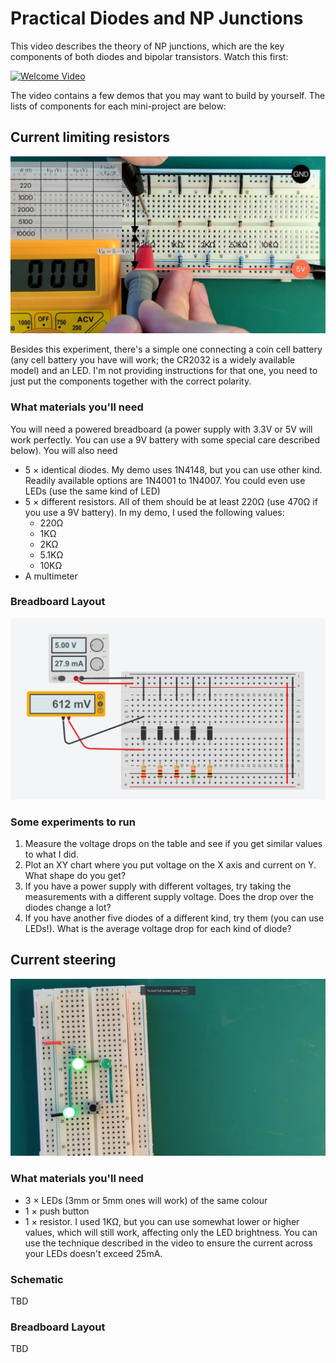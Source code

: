 # Practical Diodes and NP Junctions

This video describes the theory of NP junctions, which are the key components of both diodes and bipolar transistors.
Watch this first:

[![Welcome Video](https://img.youtube.com/vi/BSDhYTIodgU/0.jpg)](https://www.youtube.com/watch?v=BSDhYTIodgU)

The video contains a few demos that you may want to build by yourself. The lists of components for each mini-project are below:

## Current limiting resistors

![Screencap for current limiting](resistors.png)

Besides this experiment, there's a simple one connecting a coin cell battery (any cell battery you have will work; the CR2032 is a widely available model) and an LED. I'm not providing instructions for that one, you need to just put the components together with the correct polarity.

### What materials you'll need

You will need a powered breadboard (a power supply with 3.3V or 5V will work perfectly. You can use a 9V battery with some special care described below). You will also need

* 5 × identical diodes. My demo uses 1N4148, but you can use other kind. Readily available options are 1N4001 to 1N4007. You could even use LEDs (use the same kind of LED)
* 5 × different resistors. All of them should be at least 220Ω (use 470Ω if you use a 9V battery). In my demo, I used the following values:
  * 220Ω
  * 1KΩ
  * 2KΩ
  * 5.1KΩ
  * 10KΩ
* A multimeter

### Breadboard Layout

![Breadboard for current limiting](resistors-bb.png)

### Some experiments to run

1. Measure the voltage drops on the table and see if you get similar values to what I did.
2. Plot an XY chart where you put voltage on the X axis and current on Y. What shape do you get?
3. If you have a power supply with different voltages, try taking the measurements with a different supply voltage. Does the drop over the diodes change a lot?
4. If you have another five diodes of a different kind, try them (you can use LEDs!). What is the average voltage drop for each kind of diode?

## Current steering

![Screencap for current steering](current-steering.png)

### What materials you'll need

- 3 × LEDs (3mm or 5mm ones will work) of the same colour
- 1 × push button
- 1 × resistor. I used 1KΩ, but you can use somewhat lower or higher values, which will still work, affecting only the LED brightness. You can use the technique described in the video to ensure the current across your LEDs doesn't exceed 25mA.

### Schematic

TBD

### Breadboard Layout

TBD
